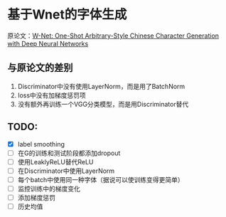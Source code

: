 # 基于Wnet的字体生成

原论文：[W-Net: One-Shot Arbitrary-Style Chinese Character Generation with Deep Neural Networks](https://www.researchgate.net/publication/329007858_W-Net_One-Shot_Arbitrary-Style_Chinese_Character_Generation_with_Deep_Neural_Networks_25th_International_Conference_ICONIP_2018_Siem_Reap_Cambodia_December_13-16_2018_Proceedings_Part_V)


与原论文的差别
---

1. Discriminator中没有使用LayerNorm，而是用了BatchNorm
2. loss中没有加梯度惩罚项
3. 没有额外再训练一个VGG分类模型，而是用Discriminator替代

TODO:
---

- [x] label smoothing
- [ ] 在G的训练和测试阶段都添加dropout
- [ ] 使用LeaklyReLU替代ReLU
- [ ] 在Discriminator中使用LayerNorm
- [ ] 每个batch中使用同一种字体（据说可以使训练变得更简单）
- [ ] 监控训练中的梯度变化
- [ ] 添加梯度惩罚
- [ ] 历史均值

